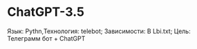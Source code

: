 # ChatGPT-3.5
Язык: Pythn,Технология: telebot; Зависимости: В Lbi.txt; Цель: Телеграмм бот + ChatGPT
